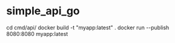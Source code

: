 # simple_api_go


cd cmd/api/
docker build -t "myapp:latest" .
docker run --publish 8080:8080 myapp:latest